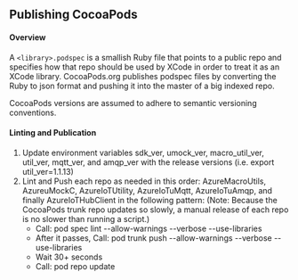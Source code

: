## Publishing CocoaPods

#### Overview

A `<library>.podspec` is a smallish Ruby file that points to a public repo and specifies how that repo
should be used by XCode in order to treat it as an XCode library. CocoaPods.org publishes podspec files by
converting the Ruby to json format and pushing it into the master of a big indexed repo.

CocoaPods versions are assumed to adhere to semantic versioning conventions.

#### Linting and Publication

1. Update environment variables sdk_ver, umock_ver, macro_util_ver, util_ver, mqtt_ver, and amqp_ver with the release versions (i.e. export util_ver=1.1.13)
2. Lint and Push each repo as needed in this order: AzureMacroUtils, AzureuMockC, AzureIoTUtility, AzureIoTuMqtt, AzureIoTuAmqp, and finally AzureIoTHubClient in the following pattern:
(Note: Because the CocoaPods trunk repo updates so slowly, a manual release of each repo is no slower than running a script.)
    - Call: pod spec lint <Azure podspec here> --allow-warnings --verbose --use-libraries
    - After it passes, Call: pod trunk push <Azure podspec here> --allow-warnings --verbose --use-libraries
    - Wait 30+ seconds
    - Call: pod repo update
